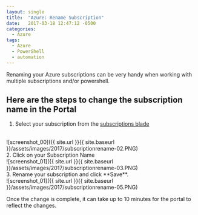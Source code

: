 ```yaml
---
layout: single
title:  "Azure: Rename Subscription"
date:   2017-03-18 12:47:12 -0500
categories:
  - Azure
tags:
  - Azure
  - PowerShell
  - automation
---
```


Renaming your Azure subscriptions can be very handy when working with multiple subscriptions and/or powershell.

## Here are the steps to change the subscription name in the Portal

1. Select your subscription from the [subscriptions blade](https://portal.azure.com/#blade/Microsoft_Azure_Billing/SubscriptionsBlade) 
<br>
![screenshot_00]({{ site.url }}{{ site.baseurl }}/assets/images/2017/subscriptionrename-02.PNG)
<br>
2. Click on your Subscription Name
<br>
![screenshot_01]({{ site.url }}{{ site.baseurl }}/assets/images/2017/subscriptionrename-03.PNG)
<br>
3. Rename your subscription and click **Save**.
<br>
![screenshot_01]({{ site.url }}{{ site.baseurl }}/assets/images/2017/subscriptionrename-05.PNG)

Once the change is complete, it can take up to 10 minutes for the portal to reflect the changes.